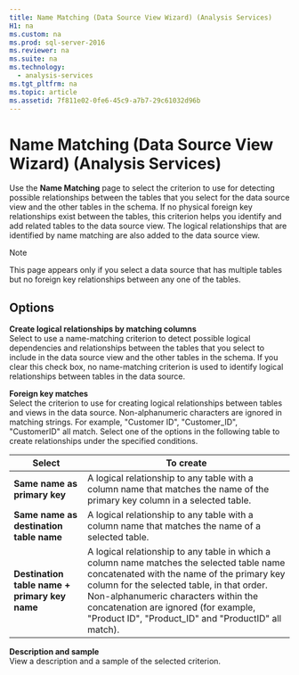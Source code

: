 ```yaml
---
title: Name Matching (Data Source View Wizard) (Analysis Services)
H1: na
ms.custom: na
ms.prod: sql-server-2016
ms.reviewer: na
ms.suite: na
ms.technology: 
  - analysis-services
ms.tgt_pltfrm: na
ms.topic: article
ms.assetid: 7f811e02-0fe6-45c9-a7b7-29c61032d96b
---
```

# Name Matching (Data Source View Wizard) (Analysis Services)
  Use the **Name Matching** page to select the criterion to use for detecting possible relationships between the tables that you select for the data source view and the other tables in the schema. If no physical foreign key relationships exist between the tables, this criterion helps you identify and add related tables to the data source view. The logical relationships that are identified by name matching are also added to the data source view.  
  
> [!NOTE]  
>  This page appears only if you select a data source that has multiple tables but no foreign key relationships between any one of the tables.  
  
## Options  
 **Create logical relationships by matching columns**  
 Select to use a name-matching criterion to detect possible logical dependencies and relationships between the tables that you select to include in the data source view and the other tables in the schema. If you clear this check box, no name-matching criterion is used to identify logical relationships between tables in the data source.  
  
 **Foreign key matches**  
 Select the criterion to use for creating logical relationships between tables and views in the data source. Non-alphanumeric characters are ignored in matching strings. For example, "Customer ID", "Customer_ID", "CustomerID" all match. Select one of the options in the following table to create relationships under the specified conditions.  
  
|Select|To create|  
|------------|---------------|  
|**Same name as primary key**|A logical relationship to any table with a column name that matches the name of the primary key column in a selected table.|  
|**Same name as destination table name**|A logical relationship to any table with a column name that matches the name of a selected table.|  
|**Destination table name + primary key name**|A logical relationship to any table in which a column name matches the selected table name concatenated with the name of the primary key column for the selected table, in that order. Non-alphanumeric characters within the concatenation are ignored (for example, "Product ID", "Product_ID" and "ProductID" all match).|  
  
 **Description and sample**  
 View a description and a sample of the selected criterion.  
  
  